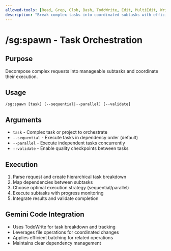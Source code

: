 ```yaml
---
allowed-tools: [Read, Grep, Glob, Bash, TodoWrite, Edit, MultiEdit, Write]
description: "Break complex tasks into coordinated subtasks with efficient execution"
---
```


# /sg:spawn - Task Orchestration

## Purpose
Decompose complex requests into manageable subtasks and coordinate their execution.

## Usage
```
/sg:spawn [task] [--sequential|--parallel] [--validate]
```

## Arguments
- `task` - Complex task or project to orchestrate
- `--sequential` - Execute tasks in dependency order (default)
- `--parallel` - Execute independent tasks concurrently
- `--validate` - Enable quality checkpoints between tasks

## Execution
1. Parse request and create hierarchical task breakdown
2. Map dependencies between subtasks
3. Choose optimal execution strategy (sequential/parallel)
4. Execute subtasks with progress monitoring
5. Integrate results and validate completion

## Gemini Code Integration
- Uses TodoWrite for task breakdown and tracking
- Leverages file operations for coordinated changes
- Applies efficient batching for related operations
- Maintains clear dependency management